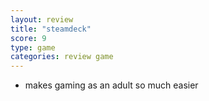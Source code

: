 ```yaml
---
layout: review
title: "steamdeck"
score: 9
type: game
categories: review game
---
```

- makes gaming as an adult so much easier